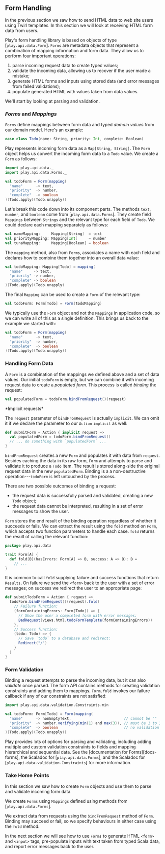 ## Form Handling

In the previous section we saw how to send HTML data
to web site users using Twirl templates.
In this section we will look at receiving HTML form data from users.

Play's form handling library is based on objects of type [`play.api.data.Form`].
`Forms` are metadata objects that represent
a combination of mapping information and form data.
They allow us to perform four important operations:

 1.  parse incoming request data to create typed values;
 2.  validate the incoming data, allowing us to recover if the user made a mistake;
 3.  generate HTML forms and inputs using stored data
     (and error messages from failed validations);
 4.  populate generated HTML with values taken from data values.

We'll start by looking at parsing and validation.

### *Forms* and *Mappings*

`Forms` define mappings between form data and typed
*domain values* from our domain model.
Here's an example:

~~~ scala
case class Todo(name: String, priority: Int, complete: Boolean)
~~~

Play represents incoming form data as a `Map[String, String]`.
The `Form` object helps us convert the incoming form data to a `Todo` value.
We create a `Form` as follows:

~~~ scala
import play.api.data._
import play.api.data.Forms._

val todoForm = Form(mapping(
  "name"      -> text,
  "priority"  -> number,
  "complete"  -> boolean
)(Todo.apply)(Todo.unapply))
~~~

Let's break this code down into its component parts.
The methods `text`, `number`, and `boolean` come from [`play.api.data.Forms`].
They create field `Mappings` between `Strings`
and the relevant type for each field of `Todo`.
We could declare each mapping separately as follows:

~~~ scala
val nameMapping:     Mapping[String]  = text
val priorityMapping: Mapping[Int]     = number
val tunaMapping:     Mapping[Boolean] = boolean
~~~

The `mapping` method, also from `Forms`,
associates a name with each field and declares
how to combine them together into an overall data value:

~~~ scala
val todoMapping: Mapping[Todo] = mapping(
  "name"     -> text,
  "priority" -> number,
  "complete" -> boolean
)(Todo.apply)(Todo.unapply)
~~~

The final `Mapping` can be used to create a `Form` of the relevant type:

~~~ scala
val todoForm: Form[Todo] = Form(todoMapping)
~~~

We typically use the `Form` object and not the `Mappings` in application code,
so we can write all of this as a single definition.
This brings us back to the example we started with:

~~~ scala
val todoForm = Form(mapping(
  "name"      -> text,
  "priority"  -> number,
  "complete"  -> boolean
)(Todo.apply)(Todo.unapply))
~~~

### Handling Form Data

A `Form` is a combination of the mappings we defined above and a set of data values.
Our initial `todoForm` is empty, but we can combine it with incoming request data
to create a *populated form*. This process is called *binding* the request:

~~~ scala
val populatedForm = todoForm.bindFromRequest()(request)
~~~

<div class="callout callout-info">
*Implicit requests*

The `request` parameter of `bindFromRequest` is actually `implicit`.
We can omit it if we declare the parameter to our `Action` `implicit` as well:

~~~ scala
def submitForm = Action { implicit request =>
  val populatedForm = todoForm.bindFromRequest()
  // ... do something with `populatedForm` ...
}
~~~
</div>

`bindFromRequest` creates a new `Form`
and populates it with data from `request`.
Besides caching the data in its raw form,
`Form` and attempts to parse and validate it to produce a `Todo` item.
The result is stored along-side the original request data in the new `populatedForm`.
Binding is a a non-destructive operation---`todoForm` is left untouched by the process.

There are two possible outcomes of binding a request:

 - the request data is successfully parsed and validated, creating a new `Todo` object;
 - the request data cannot be interpreted, resulting in a set of error messages to show the user.

`Form` stores the end result of the binding operation
regardless of whether it succeeds or fails.
We can extract the result using the `fold` method on `Form`,
which accepts two function parameters to handle each case.
`fold` returns the result of calling the relevant function:

~~~ scala
package play.api.data

trait Form[A] {
  def fold[B](hasErrors: Form[A] => B, success: A => B): B =
    // ...
}
~~~

It is common to call `fold` supplying failure and success functions that return `Results`.
On failure we send the `<form>` back to the user with a set of error messages;
on success we redirect the user to an appropriate page:

~~~ scala
def submitTodoForm = Action { request =>
  todoForm.bindFromRequest()(request).fold(
    // Failure function:
    (formContainingErrors: Form[Todo]) => {
      // Show the user a completed form with error messages:
      BadRequest(views.html.todoFormTemplate(formContainingErrors))
    },
    // Success function:
    (todo: Todo) => {
      // Save `todo` to a database and redirect:
      Redirect("/")
    }
  )
}
~~~

### Form Validation

Binding a request attempts to parse the incoming data, but it can also *validate* once parsed.
The form API contains methods for creating validation constraints and adding them to mappings.
`Form.fold` invokes our failure callback if any of our constraints are not satisfied:

~~~ scala
import play.api.data.validation.Constraints.min

val todoForm: Form[Todo] = Form(mapping(
  "name"      -> nonEmptyText,                        // cannot be ""
  "priority"  -> number.verifying(min(1) and max(3)), // must be 1 to 3
  "complete"  -> boolean                              // no validation
)(Todo.apply)(Todo.unapply))
~~~

Play provides lots of options for parsing and validating,
including adding multiple and custom validation constraints to fields
and mapping hierarchical and sequential data.
See the [documentation for Forms][docs-forms],
the Scaladoc for [`play.api.data.Forms`],
and the Scaladoc for [`play.api.data.validation.Constraints`] for more information.

### Take Home Points

In this section we saw how to create `Form` objects
and use them to parse and validate incoming form data.

We create `Forms` using `Mappings` defined using methods from [`play.api.data.Forms`].

We extract data from requests using the `bindFromRequest` method of `Form`.
Binding may succeed or fail, so we specify behaviours in either case using the `fold` method.

In the next section we will see how to use `Forms`
to generate HTML `<form>` and `<input>` tags,
pre-populate inputs with text taken from typed Scala data,
and report error messages back to the user.
